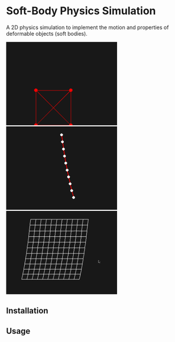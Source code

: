 # Soft-Body Physics Simulation

A 2D physics simulation to implement the motion and properties of deformable objects (soft bodies).

<img src="./img/square.gif" width="300" height="225" />
<img src="./img/rope.gif" width="300" height="225" />
<img src="./img/cloth.gif" width="300" height="225" />

## Installation

## Usage
